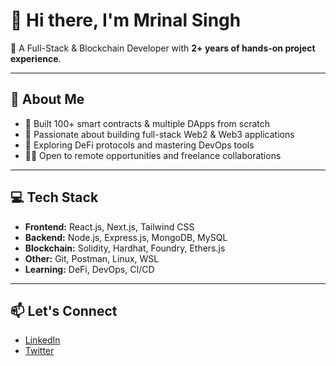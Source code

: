 # 👋 Hi there, I'm Mrinal Singh

🚀 A Full-Stack & Blockchain Developer with **2+ years of hands-on project experience**.

---

## 🧠 About Me

- 💼 Built 100+ smart contracts & multiple DApps from scratch  
- 🔨 Passionate about building full-stack Web2 & Web3 applications  
- 🌱 Exploring DeFi protocols and mastering DevOps tools  
- 🧑‍💻 Open to remote opportunities and freelance collaborations  

---

## 💻 Tech Stack

- **Frontend:** React.js, Next.js, Tailwind CSS
- **Backend:** Node.js, Express.js, MongoDB, MySQL
- **Blockchain:** Solidity, Hardhat, Foundry, Ethers.js
- **Other:** Git, Postman, Linux, WSL
- **Learning:** DeFi, DevOps, CI/CD

---

## 📫 Let's Connect

- [LinkedIn](https://linkedin.com/in/mrinal-singh-43a9661a0/)
- [Twitter](https://twitter.com/MrinalS74850173)


